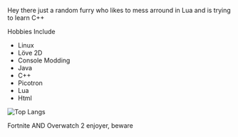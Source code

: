 Hey there just a random furry who likes to mess arround in Lua and is trying to learn C++

Hobbies Include 
- Linux
- Löve 2D 
- Console Modding
- Java
- C++
- Picotron
- Lua
- Html

![Top Langs](https://github-readme-stats.vercel.app/api/top-langs/?username=AM7999&langs_count=8)


Fortnite AND Overwatch 2 enjoyer, beware
